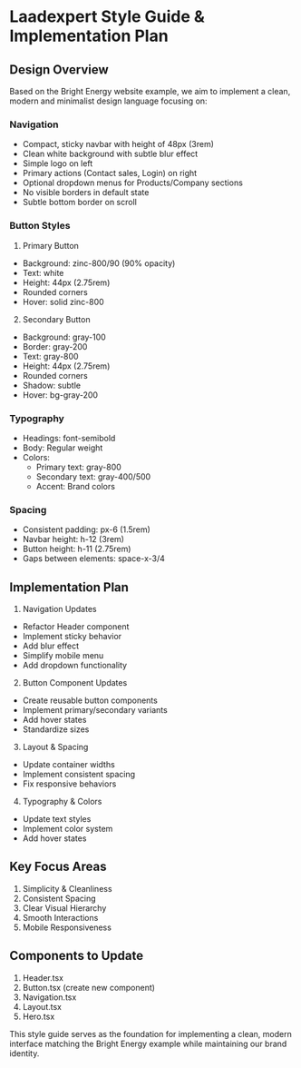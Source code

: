 # Laadexpert Style Guide & Implementation Plan

## Design Overview

Based on the Bright Energy website example, we aim to implement a clean, modern and minimalist design language focusing on:

### Navigation

- Compact, sticky navbar with height of 48px (3rem)
- Clean white background with subtle blur effect
- Simple logo on left
- Primary actions (Contact sales, Login) on right
- Optional dropdown menus for Products/Company sections
- No visible borders in default state
- Subtle bottom border on scroll

### Button Styles

1. Primary Button

- Background: zinc-800/90 (90% opacity)
- Text: white
- Height: 44px (2.75rem)
- Rounded corners
- Hover: solid zinc-800

2. Secondary Button

- Background: gray-100
- Border: gray-200
- Text: gray-800
- Height: 44px (2.75rem)
- Rounded corners
- Shadow: subtle
- Hover: bg-gray-200

### Typography

- Headings: font-semibold
- Body: Regular weight
- Colors:
  - Primary text: gray-800
  - Secondary text: gray-400/500
  - Accent: Brand colors

### Spacing

- Consistent padding: px-6 (1.5rem)
- Navbar height: h-12 (3rem)
- Button height: h-11 (2.75rem)
- Gaps between elements: space-x-3/4

## Implementation Plan

1. Navigation Updates

- Refactor Header component
- Implement sticky behavior
- Add blur effect
- Simplify mobile menu
- Add dropdown functionality

2. Button Component Updates

- Create reusable button components
- Implement primary/secondary variants
- Add hover states
- Standardize sizes

3. Layout & Spacing

- Update container widths
- Implement consistent spacing
- Fix responsive behaviors

4. Typography & Colors

- Update text styles
- Implement color system
- Add hover states

## Key Focus Areas

1. Simplicity & Cleanliness
2. Consistent Spacing
3. Clear Visual Hierarchy
4. Smooth Interactions
5. Mobile Responsiveness

## Components to Update

1. Header.tsx
2. Button.tsx (create new component)
3. Navigation.tsx
4. Layout.tsx
5. Hero.tsx

This style guide serves as the foundation for implementing a clean, modern interface matching the Bright Energy example while maintaining our brand identity.
